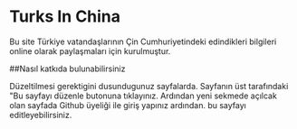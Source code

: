# Turks In China

Bu site Türkiye vatandaşlarının Çin Cumhuriyetindeki edindikleri bilgileri online olarak paylaşmaları için kurulmuştur.


##Nasıl katkıda bulunabilirsiniz

Düzeltilmesi gerektigini dusundugunuz sayfalarda. Sayfanın üst tarafındaki "Bu sayfayı düzenle butonuna tıklayınız. Ardından yeni sekmede açılcak olan sayfada Github üyeliği ile giriş yapınız ardından. bu sayfayı editleyebilirsiniz. 

